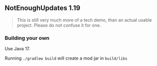 ## NotEnoughUpdates 1.19

> This is still very much more of a tech demo, than an actual usable project. Please do not confuse it for one.

### Building your own 

Use Java 17.

Running `./gradlew build` will create a mod jar in `build/libs`


